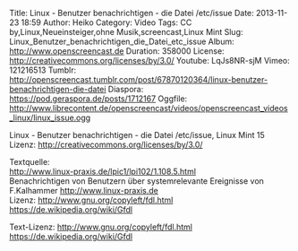 Title: Linux - Benutzer benachrichtigen - die Datei /etc/issue
Date: 2013-11-23 18:59
Author: Heiko
Category: Video
Tags: CC by,Linux,Neueinsteiger,ohne Musik,screencast,Linux Mint
Slug: Linux_Benutzer_benachrichtigen_die_Datei_etc_issue
Album: http://www.openscreencast.de
Duration: 358000
License: http://creativecommons.org/licenses/by/3.0/
Youtube: LqJs8NR-sjM
Vimeo: 121216513
Tumblr: http://openscreencast.tumblr.com/post/67870120364/linux-benutzer-benachrichtigen-die-datei
Diaspora: https://pod.geraspora.de/posts/1712167
Oggfile: http://www.librecontent.de/openscreencast/videos/openscreencast_videos_linux/linux_issue.ogg

Linux - Benutzer benachrichtigen - die Datei /etc/issue, Linux Mint 15  
Lizenz: <http://creativecommons.org/licenses/by/3.0/>  
  
Textquelle:  
<http://www.linux-praxis.de/lpic1/lpi102/1.108.5.html>  
Benachrichtigen von Benutzern über systemrelevante Ereignisse von F.Kalhammer
<http://www.linux-praxis.de>  
Lizenz: <http://www.gnu.org/copyleft/fdl.html>
<https://de.wikipedia.org/wiki/Gfdl>  
  
Text-Lizenz: <http://www.gnu.org/copyleft/fdl.html>
<https://de.wikipedia.org/wiki/Gfdl>


